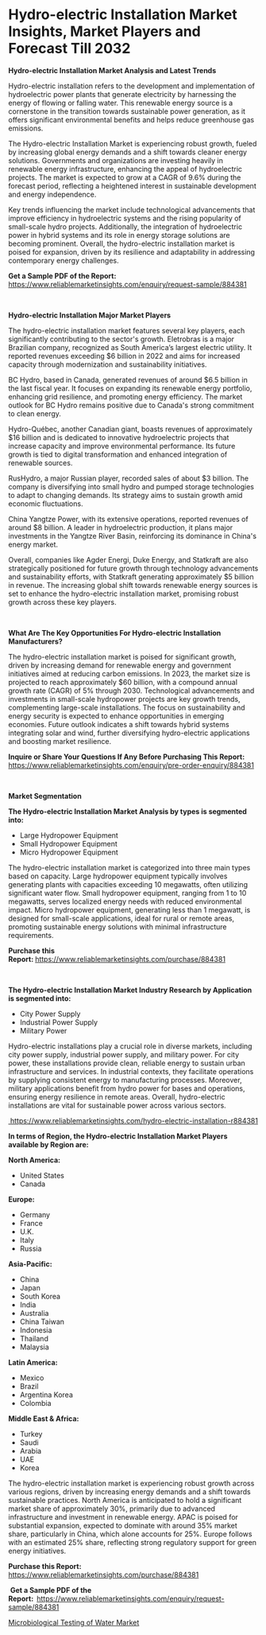 <p><h1>Hydro-electric Installation Market Insights, Market Players and Forecast Till 2032</h1></p><p><strong>Hydro-electric Installation Market Analysis and Latest Trends</strong></p>
<p><p>Hydro-electric installation refers to the development and implementation of hydroelectric power plants that generate electricity by harnessing the energy of flowing or falling water. This renewable energy source is a cornerstone in the transition towards sustainable power generation, as it offers significant environmental benefits and helps reduce greenhouse gas emissions.</p><p>The Hydro-electric Installation Market is experiencing robust growth, fueled by increasing global energy demands and a shift towards cleaner energy solutions. Governments and organizations are investing heavily in renewable energy infrastructure, enhancing the appeal of hydroelectric projects. The market is expected to grow at a CAGR of 9.6% during the forecast period, reflecting a heightened interest in sustainable development and energy independence.</p><p>Key trends influencing the market include technological advancements that improve efficiency in hydroelectric systems and the rising popularity of small-scale hydro projects. Additionally, the integration of hydroelectric power in hybrid systems and its role in energy storage solutions are becoming prominent. Overall, the hydro-electric installation market is poised for expansion, driven by its resilience and adaptability in addressing contemporary energy challenges.</p></p>
<p><strong>Get a Sample PDF of the Report:&nbsp;</strong> <a href="https://www.reliablemarketinsights.com/enquiry/request-sample/884381?utm_campaign=2241&utm_medium=2&utm_source=Github&utm_content=ia&utm_term=11042025&utm_id=hydro-electric-installation">https://www.reliablemarketinsights.com/enquiry/request-sample/884381</a></p>
<p>&nbsp;</p>
<p><strong>Hydro-electric Installation Major Market Players</strong></p>
<p><p>The hydro-electric installation market features several key players, each significantly contributing to the sector's growth. Eletrobras is a major Brazilian company, recognized as South America’s largest electric utility. It reported revenues exceeding $6 billion in 2022 and aims for increased capacity through modernization and sustainability initiatives.</p><p>BC Hydro, based in Canada, generated revenues of around $6.5 billion in the last fiscal year. It focuses on expanding its renewable energy portfolio, enhancing grid resilience, and promoting energy efficiency. The market outlook for BC Hydro remains positive due to Canada's strong commitment to clean energy.</p><p>Hydro-Québec, another Canadian giant, boasts revenues of approximately $16 billion and is dedicated to innovative hydroelectric projects that increase capacity and improve environmental performance. Its future growth is tied to digital transformation and enhanced integration of renewable sources.</p><p>RusHydro, a major Russian player, recorded sales of about $3 billion. The company is diversifying into small hydro and pumped storage technologies to adapt to changing demands. Its strategy aims to sustain growth amid economic fluctuations.</p><p>China Yangtze Power, with its extensive operations, reported revenues of around $8 billion. A leader in hydroelectric production, it plans major investments in the Yangtze River Basin, reinforcing its dominance in China's energy market.</p><p>Overall, companies like Agder Energi, Duke Energy, and Statkraft are also strategically positioned for future growth through technology advancements and sustainability efforts, with Statkraft generating approximately $5 billion in revenue. The increasing global shift towards renewable energy sources is set to enhance the hydro-electric installation market, promising robust growth across these key players.</p></p>
<p>&nbsp;</p>
<p><strong>What Are The Key Opportunities For Hydro-electric Installation Manufacturers?</strong></p>
<p><p>The hydro-electric installation market is poised for significant growth, driven by increasing demand for renewable energy and government initiatives aimed at reducing carbon emissions. In 2023, the market size is projected to reach approximately $60 billion, with a compound annual growth rate (CAGR) of 5% through 2030. Technological advancements and investments in small-scale hydropower projects are key growth trends, complementing large-scale installations. The focus on sustainability and energy security is expected to enhance opportunities in emerging economies. Future outlook indicates a shift towards hybrid systems integrating solar and wind, further diversifying hydro-electric applications and boosting market resilience.</p></p>
<p><strong>Inquire or Share Your Questions If Any Before Purchasing This Report:</strong> <a href="https://www.reliablemarketinsights.com/enquiry/pre-order-enquiry/884381?utm_campaign=2241&utm_medium=2&utm_source=Github&utm_content=ia&utm_term=11042025&utm_id=hydro-electric-installation">https://www.reliablemarketinsights.com/enquiry/pre-order-enquiry/884381</a></p>
<p>&nbsp;</p>
<p><strong>Market Segmentation</strong></p>
<p><strong>The Hydro-electric Installation Market Analysis by types is segmented into:</strong></p>
<p><ul><li>Large Hydropower Equipment</li><li>Small Hydropower Equipment</li><li>Micro Hydropower Equipment</li></ul></p>
<p><p>The hydro-electric installation market is categorized into three main types based on capacity. Large hydropower equipment typically involves generating plants with capacities exceeding 10 megawatts, often utilizing significant water flow. Small hydropower equipment, ranging from 1 to 10 megawatts, serves localized energy needs with reduced environmental impact. Micro hydropower equipment, generating less than 1 megawatt, is designed for small-scale applications, ideal for rural or remote areas, promoting sustainable energy solutions with minimal infrastructure requirements.</p></p>
<p><strong>Purchase this Report:&nbsp;</strong><a href="https://www.reliablemarketinsights.com/purchase/884381?utm_campaign=2241&utm_medium=2&utm_source=Github&utm_content=ia&utm_term=11042025&utm_id=hydro-electric-installation">https://www.reliablemarketinsights.com/purchase/884381</a></p>
<p>&nbsp;</p>
<p><strong>The Hydro-electric Installation Market Industry Research by Application is segmented into:</strong></p>
<p><ul><li>City Power Supply</li><li>Industrial Power Supply</li><li>Military Power</li></ul></p>
<p><p>Hydro-electric installations play a crucial role in diverse markets, including city power supply, industrial power supply, and military power. For city power, these installations provide clean, reliable energy to sustain urban infrastructure and services. In industrial contexts, they facilitate operations by supplying consistent energy to manufacturing processes. Moreover, military applications benefit from hydro power for bases and operations, ensuring energy resilience in remote areas. Overall, hydro-electric installations are vital for sustainable power across various sectors.</p></p>
<p><a href="https://www.reliablemarketinsights.com/hydro-electric-installation-r884381?utm_campaign=2241&utm_medium=2&utm_source=Github&utm_content=ia&utm_term=11042025&utm_id=hydro-electric-installation">&nbsp;https://www.reliablemarketinsights.com/hydro-electric-installation-r884381</a></p>
<p><strong>In terms of Region, the Hydro-electric Installation Market Players available by Region are:</strong></p>
<p>
    <p> <strong> North America: </strong>
        <ul>
            <li>United States</li>
            <li>Canada</li>
        </ul>
        </p> 
    <p> <strong> Europe: </strong>
        <ul>
            <li>Germany</li>
            <li>France</li>
            <li>U.K.</li>
            <li>Italy</li>
            <li>Russia</li>
        </ul>
        </p> 
    <p> <strong> Asia-Pacific: </strong>
        <ul>
            <li>China</li>
            <li>Japan</li>
            <li>South Korea</li>
            <li>India</li>
            <li>Australia</li>
            <li>China Taiwan</li>
            <li>Indonesia</li>
            <li>Thailand</li>
            <li>Malaysia</li>
        </ul>
        </p> 
    <p> <strong> Latin America: </strong>
        <ul>
            <li>Mexico</li>
            <li>Brazil</li>
            <li>Argentina Korea</li>
            <li>Colombia</li>
        </ul>
        </p> 
    <p> <strong> Middle East & Africa: </strong>
        <ul>
            <li>Turkey</li>
            <li>Saudi</li>
            <li>Arabia</li>
            <li>UAE</li>
            <li>Korea</li>
        </ul>
    </p>
    </p>
<p><p>The hydro-electric installation market is experiencing robust growth across various regions, driven by increasing energy demands and a shift towards sustainable practices. North America is anticipated to hold a significant market share of approximately 30%, primarily due to advanced infrastructure and investment in renewable energy. APAC is poised for substantial expansion, expected to dominate with around 35% market share, particularly in China, which alone accounts for 25%. Europe follows with an estimated 25% share, reflecting strong regulatory support for green energy initiatives.</p></p>
<p><strong>Purchase this Report: </strong><a href="https://www.reliablemarketinsights.com/purchase/884381?utm_campaign=2241&utm_medium=2&utm_source=Github&utm_content=ia&utm_term=11042025&utm_id=hydro-electric-installation">https://www.reliablemarketinsights.com/purchase/884381</a></p>
<p>&nbsp;<strong>Get a Sample PDF of the Report:&nbsp;&nbsp;</strong><a href="https://www.reliablemarketinsights.com/enquiry/request-sample/884381?utm_campaign=2241&utm_medium=2&utm_source=Github&utm_content=ia&utm_term=11042025&utm_id=hydro-electric-installation">https://www.reliablemarketinsights.com/enquiry/request-sample/884381</a></p>
<p><strong></strong></p>
<p><p><a href="https://github.com/PeterParrish5/Market-Research-Report-List-7/blob/main/microbiological-testing-of-water-market.md?utm_campaign=2241&utm_medium=2&utm_source=Github&utm_content=ia&utm_term=11042025&utm_id=hydro-electric-installation">Microbiological Testing of Water Market</a></p></p>